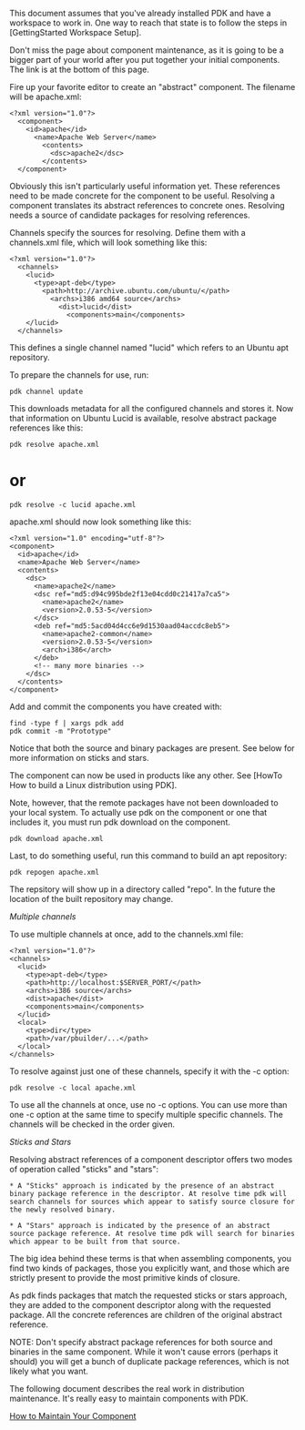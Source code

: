 This document assumes that you've already installed PDK and have a workspace to work in. One way to reach that state is to follow the steps in [GettingStarted Workspace Setup].

Don't miss the page about component maintenance, as it is going to be a bigger part of your world after you put together your initial components. The link is at the bottom of this page. 

Fire up your favorite editor to create an "abstract" component. The filename will be apache.xml:


	
	<?xml version="1.0"?>
	  <component>
	    <id>apache</id>
	      <name>Apache Web Server</name>
	        <contents>
	          <dsc>apache2</dsc>
	        </contents>
	  </component>
	


Obviously this isn't particularly useful information yet. These references need to be made concrete for the component to be useful. Resolving a component translates its abstract references to concrete ones. Resolving needs a source of candidate packages for resolving references.

Channels specify the sources for resolving. Define them with a channels.xml file, which will look something like this:

	
	<?xml version="1.0"?>
	  <channels>
	    <lucid>
	      <type>apt-deb</type>
	        <path>http://archive.ubuntu.com/ubuntu/</path>
	          <archs>i386 amd64 source</archs>
	            <dist>lucid</dist>
	              <components>main</components>
	    </lucid>
	  </channels>
	

This defines a single channel named "lucid" which refers to an Ubuntu apt repository.

To prepare the channels for use, run:


	
	pdk channel update
	


This downloads metadata for all the configured channels and stores it. Now that information on Ubuntu Lucid is available, resolve abstract package references like this:


	
	pdk resolve apache.xml
	


# or


	
	pdk resolve -c lucid apache.xml
	


apache.xml should now look something like this:


	
	<?xml version="1.0" encoding="utf-8"?>
	<component>
	  <id>apache</id>
	  <name>Apache Web Server</name>
	  <contents>
	    <dsc>
	      <name>apache2</name>
	      <dsc ref="md5:d94c995bde2f13e04cdd0c21417a7ca5">
	        <name>apache2</name>
	        <version>2.0.53-5</version>
	      </dsc>
	      <deb ref="md5:5acd04d4cc6e9d1530aad04accdc8eb5">
	        <name>apache2-common</name>
	        <version>2.0.53-5</version>
	        <arch>i386</arch>
	      </deb>
	      <!-- many more binaries -->
	    </dsc>
	  </contents>
	</component>
	

Add and commit the components you have created with:

	
	find -type f | xargs pdk add
	pdk commit -m "Prototype"
	

Notice that both the source and binary packages are present. See below for more information on sticks and stars.

The component can now be used in products like any other. See [HowTo How to build a Linux distribution using PDK].

Note, however, that the remote packages have not been downloaded to your local system. To actually use pdk on the component or one that includes it, you must run pdk download on the component.


	
	pdk download apache.xml
	


Last, to do something useful, run this command to build an apt repository:


	
	pdk repogen apache.xml
	


The repsitory will show up in a directory called "repo". In the future the location of the built repository may change.

*Multiple channels*

To use multiple channels at once, add to the channels.xml file:


	
	<?xml version="1.0"?>
	<channels>
	  <lucid>
	    <type>apt-deb</type>
	    <path>http://localhost:$SERVER_PORT/</path>
	    <archs>i386 source</archs>
	    <dist>apache</dist>
	    <components>main</components>
	  </lucid>
	  <local>
	    <type>dir</type>
	    <path>/var/pbuilder/...</path>
	  </local>
	</channels>
	


To resolve against just one of these channels, specify it with the -c option:


	
	pdk resolve -c local apache.xml
	


To use all the channels at once, use no -c options. You can use more than one -c option at the same time to specify multiple specific channels. The channels will be checked in the order given.

*Sticks and Stars*

Resolving abstract references of a component descriptor offers two modes of operation called "sticks" and "stars":

    * A "Sticks" approach is indicated by the presence of an abstract binary package reference in the descriptor. At resolve time pdk will search channels for sources which appear to satisfy source closure for the newly resolved binary. 

    * A "Stars" approach is indicated by the presence of an abstract source package reference. At resolve time pdk will search for binaries which appear to be built from that source. 

The big idea behind these terms is that when assembling components, you find two kinds of packages, those you explicitly want, and those which are strictly present to provide the most primitive kinds of closure.

As pdk finds packages that match the requested sticks or stars approach, they are added to the component descriptor along with the requested package. All the concrete references are children of the original abstract reference.

NOTE: Don't specify abstract package references for both source and binaries in the same component. While it won't cause errors (perhaps it should) you will get a bunch of duplicate package references, which is not likely what you want.

The following document describes the real work in distribution maintenance. It's really easy to maintain components with PDK.

[How to Maintain Your Component](MaintainComponent.md)
 
 
